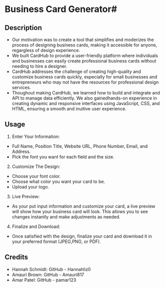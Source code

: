 # Business Card Generator#

## Description

- Our motivation was to create a tool that simplifies and moderizes the process of designing business cards, making it accessible for anyone, regargless of design experience. 
- We built CardHub to provide a user-friendly platform where individuals and businesses can easily create professional business cards without needing to hire a designer.
- CardHub addresses the challenge of creating high-quality and customize business cards quickly, especially for small businesses and entrepreneurs who may not have the resources for professional design services.
- Thoughout making CardHub, we learned how to build and integrate and API to manage data efficiently. We also gainedhands-on experience in creating dynamic and responsive interfaces using JavaScript, CSS, and HTML, ensuring a smooth and inuitive user experience.


## Usage

1. Enter Your Information:
- Full Name, Position Title, Website URL, Phone Number, Email, and Address.
- Pick the font you want for each field and the size.

2. Customize The Design:
- Choose your font color.
- Choose what color you want your card to be.
- Upload your logo.

3. Live Preview:
- As your put input information and customize your card, a live preview will show how your business card will look. This allows you to see changes instantly and make adjustments as needed.

4. Finalize and Download:
- Once satisfied with the design, finalize your card and download it in your preferred format (JPEG,PNG, or PDF).

## Credits

- Hannah Schmidt: GitHub - Hannahliz0
- Amauri Brown: GitHub - Amauri817
- Amar Patel: GitHub - pamar123